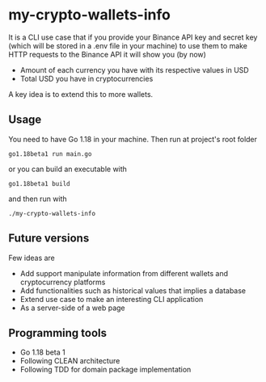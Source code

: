 # my-crypto-wallets-info

It is a CLI use case that if you provide your Binance API key and secret key
(which will be stored in a .env file in your machine) to use them to make
HTTP requests to the Binance API it will show you (by now)
- Amount of each currency you have with its respective values in USD
- Total USD you have in cryptocurrencies

A key idea is to extend this to more wallets.

## Usage

You need to have Go 1.18 in your machine. Then run at project's root folder

```
go1.18beta1 run main.go
```
or you can build an executable with

```
go1.18beta1 build
```
and then run with
```
./my-crypto-wallets-info
```

## Future versions

Few ideas are
- Add support manipulate information from different wallets and cryptocurrency platforms
- Add functionalities such as historical values that implies a database
- Extend use case to make an interesting CLI application
- As a server-side of a web page


## Programming tools

- Go 1.18 beta 1
- Following CLEAN architecture
- Following TDD for domain package implementation
